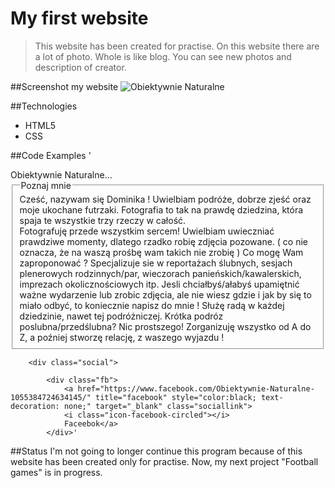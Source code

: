 # My first website    
>This website has been created for practise. On this website there are a lot of photo. Whole is like blog. 
>You can see new photos and description of creator. 

##Screenshot my website 
![Obiektywnie Naturalne](./obiektywnie.png)

##Technologies 
* HTML5
* CSS

##Code Examples 
 '
 	<div id="container">
 		<div id="title"> Obiektywnie Naturalne...</div>
 		<div id="ja"> 
 			<form action="" method="post">
 				<fieldset><legend> Poznaj mnie  </legend>
 					Cześć, nazywam się Dominika ! Uwielbiam podróże, dobrze zjeść oraz moje ukochane futrzaki. Fotografia to tak na prawdę dziedzina, która spaja te wszystkie trzy rzeczy w całość.  
					Fotografuję przede wszystkim sercem! Uwielbiam uwieczniać prawdziwe momenty, dlatego rzadko robię zdjęcia pozowane. ( co nie oznacza, że na waszą prośbę wam takich nie zrobię ) 
					Co mogę Wam zaproponować ? Specjalizuje sie w reportażach ślubnych, sesjach plenerowych rodzinnych/par, wieczorach panieńskich/kawalerskich, imprezach okolicznościowych itp. Jesli chciałbyś/ałabyś upamiętnić ważne wydarzenie lub zrobic zdjęcia, ale nie wiesz gdzie i jak by się to miało odbyć, to koniecznie napisz do mnie ! Służę radą w każdej dziedzinie, 
					nawet tej podróżniczej. Krótka podróz poslubna/przedślubna? Nic prostszego! Zorganizuję wszystko od A do Z, a poźniej stworzę relację, z waszego wyjazdu !  
 				</fieldset>
 			</form>	
 		</div>

 		<div class="social">

 			<div class="fb">
 				<a href="https://www.facebook.com/Obiektywnie-Naturalne-1055384724634145/" title="facebook" style="color:black; text-decoration: none;" target="_blank" class="sociallink">
 				<i class="icon-facebook-circled"></i>
 				Faceebok</a>
			</div>'
		
##Status 
I'm not going to longer continue this program because of this website has been created only for practise. 
Now,  my next project "Football games" is in progress.
		
		
		
		
		
